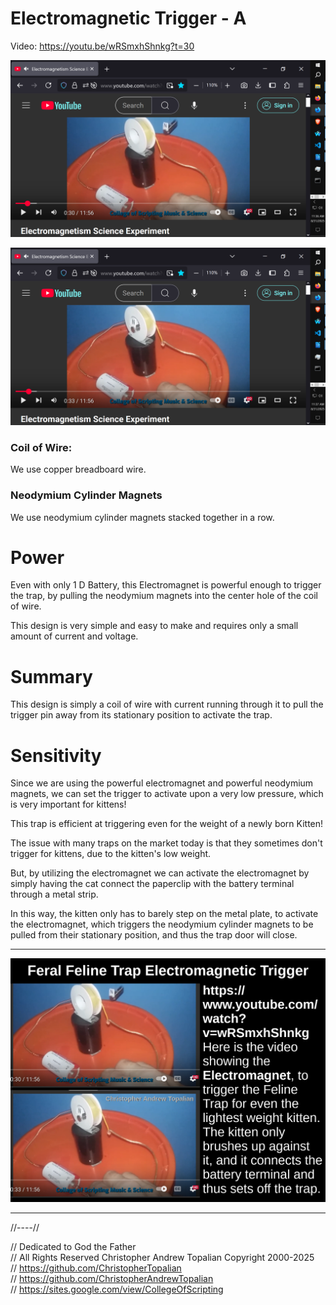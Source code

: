 # Electromagnetic Trigger - A

Video: https://youtu.be/wRSmxhShnkg?t=30

![001](textures/001.PNG)  

![002](textures/002.PNG)  

### Coil of Wire:
We use copper breadboard wire.

### Neodymium Cylinder Magnets
We use neodymium cylinder magnets stacked together in a row.  

# Power
Even with only 1 D Battery, this Electromagnet is powerful enough to trigger the trap, by pulling the neodymium magnets into the center hole of the coil of wire.

This design is very simple and easy to make and requires only a small amount of current and voltage.

# Summary
This design is simply a coil of wire with current running through it to pull the trigger pin away from its stationary position to activate the trap.  

# Sensitivity
Since we are using the powerful electromagnet and powerful neodymium magnets, we can set the trigger to activate upon a very low pressure, which is very important for kittens!  

This trap is efficient at triggering even for the weight of a newly born Kitten!  

The issue with many traps on the market today is that they sometimes don't trigger for kittens, due to the kitten's low weight.  

But, by utilizing the electromagnet we can activate the electromagnet by simply having the cat connect the paperclip with the battery terminal through a metal strip.

In this way, the kitten only has to barely step on the metal plate, to activate the electromagnet, which triggers the neodymium cylinder magnets to be pulled from their stationary position, and thus the trap door will close.

---

![Feral Feline Trap Electromagnetic Trigger](textures/feral_feline_trap_electromagnetic_trigger.png)

---

//----//

// Dedicated to God the Father  
// All Rights Reserved Christopher Andrew Topalian Copyright 2000-2025  
// https://github.com/ChristopherTopalian  
// https://github.com/ChristopherAndrewTopalian  
// https://sites.google.com/view/CollegeOfScripting

